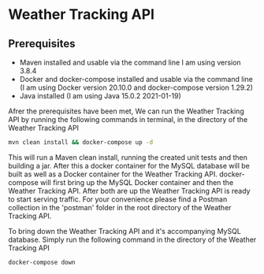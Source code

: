 # Weather Tracking API

## Prerequisites
* Maven installed and usable via the command line I am using version 3.8.4
* Docker and docker-compose installed and usable via the command line (I am using Docker version 20.10.0 and docker-compose version 1.29.2)
* Java installed (I am using Java 15.0.2 2021-01-19)

Afrer the prerequisites have been met, We can run the Weather Tracking API by running the following commands in terminal, in the directory of the Weather Tracking API
```bash
mvn clean install && docker-compose up -d
```

This will run a Maven clean install, running the created unit tests and then building a jar. 
After this a docker container for the MySQL database will be built as well as a Docker container for the Weather Tracking API. 
docker-compose will first bring up the MySQL Docker container and then the Weather Tracking API. 
After both are up the Weather Tracking API is ready to start serving traffic. 
For your convenience please find a Postman collection in the 'postman' folder in the root directory of the Weather Tracking API.

To bring down the Weather Tracking API and it's accompanying MySQL database. Simply run the following command in the directory of the Weather Tracking API
```bash
docker-compose down
```
